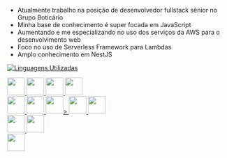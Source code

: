 * Atualmente trabalho na posição de desenvolvedor fullstack sênior no Grupo Boticário
* Minha base de conhecimento é super focada em JavaScript
* Aumentando e me especializando no uso dos serviços da AWS para o desenvolvimento web
* Foco no uso de Serverless Framework para Lambdas
* Amplo conhecimento em NestJS

[![Linguagens Utilizadas](https://github-readme-stats.vercel.app/api/top-langs/?username=anuraghazra)](https://github.com/anuraghazra/github-readme-stats)

<div display="inline_block">
<a height="40" width="40" href="https://www.typescriptlang.org/" target="_blank" rel="noreferrer" > 
<img height="40" width="40" src="https://cdn.jsdelivr.net/gh/devicons/devicon@latest/icons/javascript/javascript-original.svg" />
</a> 
<a height="40" width="40" href="https://developer.mozilla.org/en-US/docs/Web/JavaScript"/>
<img height="40" width="40" src="https://cdn.jsdelivr.net/gh/devicons/devicon@latest/icons/typescript/typescript-original.svg" />        
</a>
<a height="40" width="40" href="https://www.w3schools.com/html/">
<img height="40" width="40" src="https://cdn.jsdelivr.net/gh/devicons/devicon@latest/icons/html5/html5-original.svg" />
</a>
<a height="40" width="40" href="https://www.w3schools.com/css/default.asp">
<img height="40" width="40" src="https://cdn.jsdelivr.net/gh/devicons/devicon@latest/icons/css3/css3-original.svg" />
</a>

</div>
<div display="inline_block">
<a height="40" width="40" href="https://nestjs.com/">
<img height="40" width="40" src="https://cdn.jsdelivr.net/gh/devicons/devicon@latest/icons/nestjs/nestjs-original.svg" />
</a>
<a height="40" width="40" href="https://fastify.dev/">
<img height="40" width="40" href="teste.com" src="https://cdn.jsdelivr.net/gh/devicons/devicon@latest/icons/fastify/fastify-original.svg" />
</a>
<a height="40" width="40" href="https://expressjs.com/pt-br/">
<img height="40" width="40" src="https://cdn.jsdelivr.net/gh/devicons/devicon@latest/icons/express/express-original-wordmark.svg" />>
</a>
<a height="40" width="40" href="https://react.dev/">
<img height="40" width="40" src="https://cdn.jsdelivr.net/gh/devicons/devicon@latest/icons/react/react-original.svg" />
</a>
<a height="40" width="40" href="https://vuejs.org/">
<img height="40" width="40" src="https://cdn.jsdelivr.net/gh/devicons/devicon@latest/icons/vuejs/vuejs-original.svg" />
</a>



</div>
<div display="inline_block">
<a height="40" width="40" href="https://www.mongodb.com/pt-br/docs/">
<img height="40" width="40" src="https://cdn.jsdelivr.net/gh/devicons/devicon@latest/icons/mongodb/mongodb-original.svg" />
</a>
<a height="40" width="40" href="https://www.postgresql.org/">
<img height="40" width="40" src="https://cdn.jsdelivr.net/gh/devicons/devicon@latest/icons/postgresql/postgresql-original.svg" />
</a>
</div>
<div display="inline_block">
<a height="40" width="40" href="https://kafka.apache.org/">
<img height="40" width="40" src="https://cdn.jsdelivr.net/gh/devicons/devicon@latest/icons/apachekafka/apachekafka-original-wordmark.svg" />
</a>

</div>




          
          
